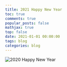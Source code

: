 ```yaml
---
title: 2021 Happy New Year
toc: true
comments: true
popular_posts: false
mathjax: true
top: false
date: 2021-01-01 00:00:00
tags: blog
categories: blog
---
```


![2020 Happy New Year](https://s3.ax1x.com/2020/12/31/rvR7lj.png)
